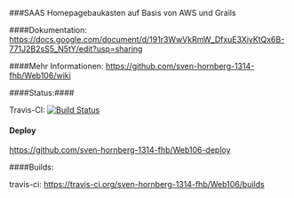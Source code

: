 ###SAAS Homepagebaukasten auf Basis von AWS und Grails

####Dokumentation:
https://docs.google.com/document/d/191r3WwVkRmW_DfxuE3XiyKtQx6B-771J2B2sS5_N5tY/edit?usp=sharing

####Mehr Informationen:
https://github.com/sven-hornberg-1314-fhb/Web106/wiki

####Status:####

Travis-CI: 
 [![Build Status](http://travis-ci.org/sven-hornberg-1314-fhb/Web106.png)](http://travis-ci.org/sven-hornberg-1314-fhb/Web106)

#### Deploy 

https://github.com/sven-hornberg-1314-fhb/Web106-deploy
 
####Builds:

travis-ci:  https://travis-ci.org/sven-hornberg-1314-fhb/Web106/builds

